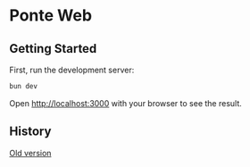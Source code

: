 # Ponte Web

## Getting Started

First, run the development server:

```bash
bun dev
```

Open [http://localhost:3000](http://localhost:3000) with your browser to see the result.

## History

[Old version](https://web.archive.org/web/20090821065144/http://ponteweb.com.br/index.php?page=home)
